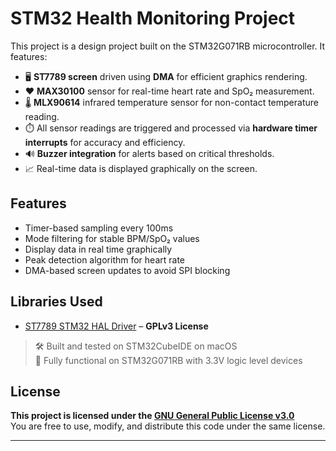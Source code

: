 # STM32 Health Monitoring Project

This project is a design project built on the STM32G071RB microcontroller. It features:

- 🖥️ **ST7789 screen** driven using **DMA** for efficient graphics rendering.
- ❤️ **MAX30100** sensor for real-time heart rate and SpO₂ measurement.
- 🌡️ **MLX90614** infrared temperature sensor for non-contact temperature reading.
- ⏱️ All sensor readings are triggered and processed via **hardware timer interrupts** for accuracy and efficiency.
- 🔊 **Buzzer integration** for alerts based on critical thresholds.
- 📈 Real-time data is displayed graphically on the screen.

## Features
- Timer-based sampling every 100ms
- Mode filtering for stable BPM/SpO₂ values
- Display data in real time graphically
- Peak detection algorithm for heart rate
- DMA-based screen updates to avoid SPI blocking

## Libraries Used
- [ST7789 STM32 HAL Driver]( https://github.com/Floyd-Fish/ST7789-STM32) – **GPLv3 License**

> 🛠️ Built and tested on STM32CubeIDE on macOS  
> 🧪 Fully functional on STM32G071RB with 3.3V logic level devices

## License

**This project is licensed under the [GNU General Public License v3.0](./LICENSE)**  
You are free to use, modify, and distribute this code under the same license.

---
